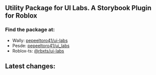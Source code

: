 ## Utility Package for UI Labs. A Storybook Plugin for Roblox

### Find the package at:

-   Wally: [pepeeltoro41/ui-labs](https://pepeeltoro41.github.io/ui-labs/)
-   Pesde: [pepeeltoro41/ui_labs](https://pesde.dev/packages/pepeeltoro41/ui_labs)
-   Roblox-ts: [@rbxts/ui-labs](https://github.com/PepeElToro41/ui-labs)

## Latest changes:
